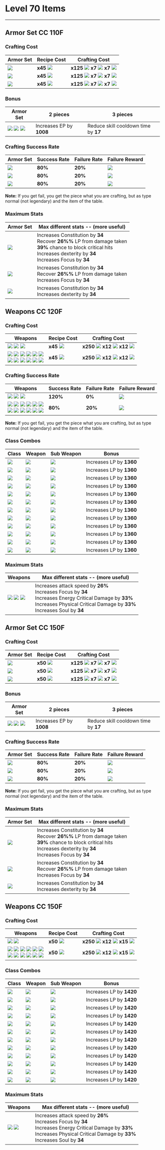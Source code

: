 # Level 70 Items
---

## Armor Set CC 110F

### Crafting Cost
| Armor Set | Recipe Cost | Crafting Cost |
| - | - | - |
| ![](../_images/jarmor110.png) | **x45** ![](../_images/ccoins.png) | **x125** ![](../_images/ccoins.png) **x7** ![](../_images/itemcc90.png) **x7** ![](../_images/itemcc110.png) |
| ![](../_images/parmor110.png) | **x45** ![](../_images/ccoins.png) | **x125** ![](../_images/ccoins.png) **x7** ![](../_images/itemcc90.png) **x7** ![](../_images/itemcc110.png) |
| ![](../_images/sarmor110.png) | **x45** ![](../_images/ccoins.png) | **x125** ![](../_images/ccoins.png) **x7** ![](../_images/itemcc90.png) **x7** ![](../_images/itemcc110.png) |

### Bonus
| Armor Set | 2 pieces | 3 pieces |
| - | - | - |
| ![](../_images/jarmor110.png) ![](../_images/parmor110.png) ![](../_images/sarmor110.png) | Increases EP by **1008** | Reduce skill cooldown time by **17** |

### Crafting Success Rate
| Armor Set | Success Rate | Failure Rate | Failure Reward |
| - | - | - | - |
| ![](../_images/jarmor110.png) | **80%**  | **20%** | ![](../_images/itemfail.png) |
| ![](../_images/parmor110.png) | **80%**  | **20%** | ![](../_images/itemfail.png) |
| ![](../_images/sarmor110.png) | **80%**  | **20%** | ![](../_images/itemfail.png) |

**Note:** If you get fail, you get the piece what you are crafting, but as type normal (not legendary) and the item of the table.

### Maximum Stats
| Armor Set | Max different stats -- (more useful) |
| - | - |
| ![](../_images/jarmor110.png) | Increases Constitution by **34** <br> Recover **26%%** LP from damage taken <br> **39%** chance to block critical hits <br> Increases dexterity by **34** <br> Increases Focus by **34** |
| ![](../_images/parmor110.png) | Increases Constitution by **34** <br> Recover **26%%** LP from damage taken <br> Increases Focus by **34** |
| ![](../_images/sarmor110.png) | Increases Constitution by **34** <br> Increases dexterity by **34** |


## Weapons CC 120F

### Crafting Cost
| Weapons | Recipe Cost | Crafting Cost |
| - | - | - |
| ![](../_images/pgloves120.png) ![](../_images/mgloves120.png) ![](../_images/staff120.png) | **x45** ![](../_images/ccoins.png) | **x250** ![](../_images/ccoins.png) **x12** ![](../_images/itemcc100.png) **x12** ![](../_images/itemcc120.png)  |
| ![](../_images/stick120.png) ![](../_images/sword120.png) ![](../_images/crosier120.png) ![](../_images/fan120.png) ![](../_images/axe120.png) ![](../_images/claws120.png) <br> ![](../_images/scroll120.png) ![](../_images/gem120.png) ![](../_images/trumpet120.png) ![](../_images/chef120.png) ![](../_images/drum120.png) ![](../_images/mask120.png) | **x45** ![](../_images/ccoins.png) | **x250** ![](../_images/ccoins.png) **x12** ![](../_images/itemcc100.png) **x12** ![](../_images/itemcc120.png)  |

### Crafting Success Rate
| Weapons | Success Rate | Failure Rate | Failure Reward |
| - | - | - | - |
| ![](../_images/pgloves120.png) ![](../_images/mgloves120.png) ![](../_images/staff120.png) | **120%**  | **0%** | ![](../_images/itemfail2.png) |
| ![](../_images/stick120.png) ![](../_images/sword120.png) ![](../_images/crosier120.png) ![](../_images/fan120.png) ![](../_images/axe120.png) ![](../_images/claws120.png) <br> ![](../_images/scroll120.png) ![](../_images/gem120.png) ![](../_images/trumpet120.png) ![](../_images/chef120.png) ![](../_images/drum120.png) ![](../_images/mask120.png) | **80%**  | **20%** | ![](../_images/itemfail2.png) |

**Note:** If you get fail, you get the piece what you are crafting, but as type normal (not legendary) and the item of the table.

### Class Combos
| Class | Weapon | Sub Weapon | Bonus |
| - | - | - | - |
| ![](../_images/classes/fighter.png) |![](../_images/pgloves120.png) | ![](../_images/stick120.png) | Increases LP by **1360** |
| ![](../_images/classes/swordsman.png) |![](../_images/pgloves120.png) | ![](../_images/sword120.png) | Increases LP by **1360** |
| ![](../_images/classes/turtle.png) |![](../_images/mgloves120.png) | ![](../_images/crosier120.png) | Increases LP by **1360** |
| ![](../_images/classes/crane.png) |![](../_images/mgloves120.png) | ![](../_images/fan120.png) | Increases LP by **1360** |
| ![](../_images/classes/dark-warrior.png) |![](../_images/pgloves120.png) | ![](../_images/claws120.png) | Increases LP by **1360** |
| ![](../_images/classes/shadow-knight.png) |![](../_images/mgloves120.png) | ![](../_images/axe120.png) | Increases LP by **1360** |
| ![](../_images/classes/dende.png) |![](../_images/staff120.png) | ![](../_images/scroll120.png) | Increases LP by **1360** |
| ![](../_images/classes/poko.png) |![](../_images/staff120.png) | ![](../_images/gem120.png) | Increases LP by **1360** |
| ![](../_images/classes/ultimate.png) |![](../_images/pgloves120.png) | ![](../_images/trumpet120.png) | Increases LP by **1360** |
| ![](../_images/classes/grand-chef.png) |![](../_images/pgloves120.png) | ![](../_images/chef120.png) | Increases LP by **1360** |
| ![](../_images/classes/plasma.png) |![](../_images/mgloves120.png) | ![](../_images/drum120.png) | Increases LP by **1360** |
| ![](../_images/classes/karma.png) |![](../_images/mgloves120.png) | ![](../_images/mask120.png) | Increases LP by **1360** |

### Maximum Stats
| Weapons | Max different stats -- (more useful) |
| - | - |
| ![](../_images/pgloves120.png) ![](../_images/mgloves120.png) ![](../_images/staff120.png) | Increases attack speed by **26%** <br> Increases Focus by **34** <br> Increases Energy Critical Damage by **33%** <br> Increases Physical Critical Damage by **33%** <br> Increases Soul by **34** |


## Armor Set CC 150F

### Crafting Cost
| Armor Set | Recipe Cost | Crafting Cost |
| - | - | - |
| ![](../_images/jarmor150.png) | **x50** ![](../_images/ccoins.png) | **x125** ![](../_images/ccoins.png) **x7** ![](../_images/itemcc90.png) **x7** ![](../_images/itemcc110.png) |
| ![](../_images/parmor150.png) | **x50** ![](../_images/ccoins.png) | **x125** ![](../_images/ccoins.png) **x7** ![](../_images/itemcc90.png) **x7** ![](../_images/itemcc110.png) |
| ![](../_images/sarmor150.png) | **x50** ![](../_images/ccoins.png) | **x125** ![](../_images/ccoins.png) **x7** ![](../_images/itemcc90.png) **x7** ![](../_images/itemcc110.png) |

### Bonus
| Armor Set | 2 pieces | 3 pieces |
| - | - | - |
| ![](../_images/jarmor150.png) ![](../_images/parmor150.png) ![](../_images/sarmor150.png) | Increases EP by **1008** | Reduce skill cooldown time by **17** |

### Crafting Success Rate
| Armor Set | Success Rate | Failure Rate | Failure Reward |
| - | - | - | - |
| ![](../_images/jarmor150.png) | **80%**  | **20%** | ![](../_images/itemfail3.png) |
| ![](../_images/parmor150.png) | **80%**  | **20%** | ![](../_images/itemfail3.png) |
| ![](../_images/sarmor150.png) | **80%**  | **20%** | ![](../_images/itemfail3.png) |

**Note:** If you get fail, you get the piece what you are crafting, but as type normal (not legendary) and the item of the table.

### Maximum Stats
| Armor Set | Max different stats -- (more useful) |
| - | - |
| ![](../_images/jarmor150.png) | Increases Constitution by **34** <br> Recover **26%%** LP from damage taken <br> **39%** chance to block critical hits <br> Increases dexterity by **34** <br> Increases Focus by **34** |
| ![](../_images/parmor150.png) | Increases Constitution by **34** <br> Recover **26%%** LP from damage taken <br> Increases Focus by **34** |
| ![](../_images/sarmor150.png) | Increases Constitution by **34** <br> Increases dexterity by **34** |


## Weapons CC 150F

### Crafting Cost
| Weapons | Recipe Cost | Crafting Cost |
| - | - | - |
| ![](../_images/gloves150.png) ![](../_images/staff150.png) | **x50** ![](../_images/ccoins.png) | **x250** ![](../_images/ccoins.png) **x12** ![](../_images/itemcc120.png) **x15** ![](../_images/itemcc150.png)  |
| ![](../_images/stick150.png) ![](../_images/sword150.png) ![](../_images/crosier150.png) ![](../_images/fan150.png) ![](../_images/axe150.png) ![](../_images/claws150.png) <br> ![](../_images/scroll150.png) ![](../_images/gem150.png) ![](../_images/trumpet150.png) ![](../_images/chef150.png) ![](../_images/drum150.png) ![](../_images/mask150.png) | **x50** ![](../_images/ccoins.png) | **x250** ![](../_images/ccoins.png) **x12** ![](../_images/itemcc120.png) **x15** ![](../_images/itemcc150.png)  |

### Class Combos
| Class | Weapon | Sub Weapon | Bonus |
| - | - | - | - |
| ![](../_images/classes/fighter.png) |![](../_images/gloves150.png) | ![](../_images/stick150.png) | Increases LP by **1420** |
| ![](../_images/classes/swordsman.png) |![](../_images/gloves150.png) | ![](../_images/sword150.png) | Increases LP by **1420** |
| ![](../_images/classes/turtle.png) |![](../_images/gloves150.png) | ![](../_images/crosier150.png) | Increases LP by **1420** |
| ![](../_images/classes/crane.png) |![](../_images/gloves150.png) | ![](../_images/fan150.png) | Increases LP by **1420** |
| ![](../_images/classes/dark-warrior.png) |![](../_images/gloves150.png) | ![](../_images/claws150.png) | Increases LP by **1420** |
| ![](../_images/classes/shadow-knight.png) |![](../_images/gloves150.png) | ![](../_images/axe150.png) | Increases LP by **1420** |
| ![](../_images/classes/dende.png) |![](../_images/staff150.png) | ![](../_images/scroll150.png) | Increases LP by **1420** |
| ![](../_images/classes/poko.png) |![](../_images/staff150.png) | ![](../_images/gem150.png) | Increases LP by **1420** |
| ![](../_images/classes/ultimate.png) |![](../_images/gloves150.png) | ![](../_images/trumpet150.png) | Increases LP by **1420** |
| ![](../_images/classes/grand-chef.png) |![](../_images/gloves150.png) | ![](../_images/chef150.png) | Increases LP by **1420** |
| ![](../_images/classes/plasma.png) |![](../_images/gloves150.png) | ![](../_images/drum150.png) | Increases LP by **1420** |
| ![](../_images/classes/karma.png) |![](../_images/gloves150.png) | ![](../_images/mask150.png) | Increases LP by **1420** |

### Maximum Stats
| Weapons | Max different stats -- (more useful) |
| - | - |
| ![](../_images/gloves150.png) ![](../_images/staff150.png) | Increases attack speed by **26%** <br> Increases Focus by **34** <br> Increases Energy Critical Damage by **33%** <br> Increases Physical Critical Damage by **33%** <br> Increases Soul by **34** |